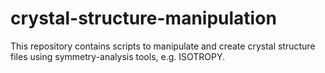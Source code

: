 # crystal-structure-manipulation
This repository contains scripts to manipulate and create crystal structure files using symmetry-analysis tools, e.g. ISOTROPY.

